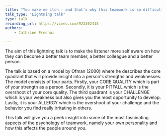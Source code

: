 ```yaml
---
title: "You make me itch - and that's why this teamwork is so difficult "
talk_type: "Lightning talk"
type: talk
recording_url: https://vimeo.com/923302415
authors:
    - Cathrine Fredhøi

---
```

The aim of this lightning talk is to make the listener more self aware on how they can become a better team member, a better colleague and a better person.  

The talk is based on a model by Ofman (2000) where he describes the core quadrant that will provide insight into a person's strengths and weaknesses. The model consists of four parts. Firstly, your CORE QUALITY which is part of your strength as a person. Secondly, it is your PITFALL which is the overshoot of your core quality. The third quadrant is your CHALLENGE which is your weakness but also gives you the most opportunity to develop. Lastly, it is your ALLERGY which is the overshoot of your challenge and the behavior you find really irritating in others. 

This talk will give you a peek insight into some of the most fascinating aspects of the psychology of teamwork, namely your own personality and how this affects the people around you.

